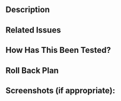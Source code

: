 <!--- Provide a general summary of your changes in the Title above -->

## Description
<!--- Describe your changes in detail -->

## Related Issues

## How Has This Been Tested?
<!--- Please describe in detail how you tested your changes. -->
<!--- Include details of your testing environment, and the tests you ran to -->
<!--- see how your change affects other areas of the code, etc. -->

## Roll Back Plan
<!-- If something goes wrong, how do we roll back? -->

## Screenshots (if appropriate):
